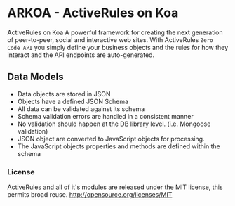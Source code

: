 ARKOA - ActiveRules on Koa
=============================

ActiveRules on Koa 
A powerful framework for creating the next generation of peer-to-peer, social and interactive web sites.
With ActiveRules `Zero Code API` you simply define your business objects and the rules for how they interact and the API endpoints are auto-generated.

## Data Models
* Data objects are stored in JSON
* Objects have a defined JSON Schema
* All data can be validated against its schema
* Schema validation errors are handled in a consistent manner
* No validation should happen at the DB library level. (i.e. Mongoose validation)
* JSON object are converted to JavaScript objects for processing.
* The JavaScript objects properties and methods are defined within the schema

### License
ActiveRules and all of it's modules are released under the MIT license, this permits broad reuse.
http://opensource.org/licenses/MIT
